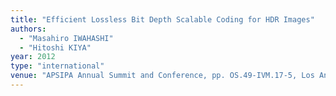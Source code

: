 ```yaml
---
title: "Efficient Lossless Bit Depth Scalable Coding for HDR Images"
authors:
  - "Masahiro IWAHASHI"
  - "Hitoshi KIYA"
year: 2012
type: "international"
venue: "APSIPA Annual Summit and Conference, pp. OS.49-IVM.17-5, Los Angeles, CA, the U.S., 2012-12-06."
---
```

